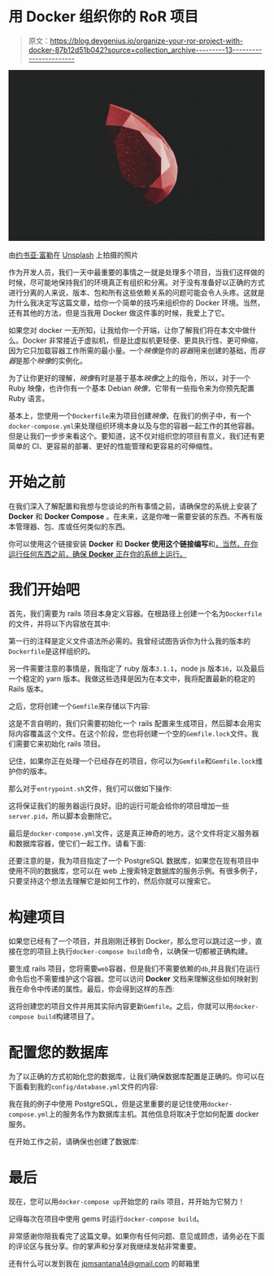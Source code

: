 # 用 Docker 组织你的 RoR 项目

> 原文：<https://blog.devgenius.io/organize-your-ror-project-with-docker-87b12d51b042?source=collection_archive---------13----------------------->

![](img/5fc68fe679dac64a8c04a5783e0879b5.png)

由[约书亚·富勒](https://unsplash.com/@joshuafuller?utm_source=medium&utm_medium=referral)在 [Unsplash](https://unsplash.com?utm_source=medium&utm_medium=referral) 上拍摄的照片

作为开发人员，我们一天中最重要的事情之一就是处理多个项目，当我们这样做的时候，尽可能地保持我们的环境真正有组织和分离。对于没有准备好以正确的方式进行分离的人来说，版本、包和所有这些依赖关系的问题可能会令人头疼。这就是为什么我决定写这篇文章，给你一个简单的技巧来组织你的 Docker 环境。当然，还有其他的方法，但是当我用 Docker 做这件事的时候，我爱上了它。

如果您对 docker 一无所知，让我给你一个开端，让你了解我们将在本文中做什么。Docker 非常接近于虚拟机，但是比虚拟机更轻便、更具执行性、更可伸缩，因为它只加载容器工作所需的最小量。一个*映像*是你的*容器*用来创建的基础，而*容器*是那个*映像*的实例化。

为了让你更好的理解，*映像*有时是基于基本*映像*之上的指令，所以，对于一个 Ruby 映像，也许你有一个基本 Debian *映像*，它带有一些指令来为你预先配置 Ruby 语言。

基本上，您使用一个`Dockerfile`来为项目创建*映像*，在我们的例子中，有一个`docker-compose.yml`来处理组织环境本身以及与您的容器一起工作的其他容器。但是让我们一步步来看这个。要知道，这不仅对组织您的项目有意义，我们还有更简单的 CI、更容易的部署、更好的性能管理和更容易的可伸缩性。

# 开始之前

在我们深入了解配置和我想与您谈论的所有事情之前，请确保您的系统上安装了 **Docker** 和 **Docker Compose** 。在未来，这是你唯一需要安装的东西。不再有版本管理器、包、库或任何类似的东西。

你可以使用这个链接安装 **Docker** 和 **Docker 使用这个链接编写**和[，当然，在你运行任何东西之前，确保 **Docker** 正在你的系统上运行。](https://docs.docker.com/compose/install/)

# 我们开始吧

首先，我们需要为 rails 项目本身定义容器。在根路径上创建一个名为`Dockerfile`的文件，并将以下内容放在其中:

第一行的注释是定义文件语法所必需的。我曾经试图告诉你为什么我的版本的`Dockerfile`是这样组织的。

另一件需要注意的事情是，我指定了 ruby 版本`3.1.1`，node js 版本`16`，以及最后一个稳定的 yarn 版本。我做这些选择是因为在本文中，我将配置最新的稳定的 Rails 版本。

之后，您将创建一个`Gemfile`来存储以下内容:

这是不言自明的，我们只需要初始化一个 rails 配置来生成项目，然后脚本会用实际内容覆盖这个文件。在这个阶段，您也将创建一个空的`Gemfile.lock`文件。我们需要它来初始化 rails 项目。

记住，如果你正在处理一个已经存在的项目，你可以为`Gemfile`和`Gemfile.lock`维护你的版本。

那么对于`entrypoint.sh`文件，我们可以做如下操作:

这将保证我们的服务器运行良好。旧的运行可能会给你的项目增加一些`server.pid`，所以脚本会删除它。

最后是`docker-compose.yml`文件，这是真正神奇的地方。这个文件将定义服务器和数据库容器，使它们一起工作。请看下面:

还要注意的是，我为项目指定了一个 PostgreSQL 数据库，如果您在现有项目中使用不同的数据库，您可以在 web 上搜索特定数据库的服务示例。有很多例子，只要坚持这个想法去理解它是如何工作的，然后你就可以搜索它。

# 构建项目

如果您已经有了一个项目，并且刚刚迁移到 Docker，那么您可以跳过这一步，直接在您的项目上执行`docker-compose build`命令，以确保一切都被正确构建。

要生成 rails 项目，您将需要`web`容器，但是我们不需要依赖的`db`,并且我们在运行命令后也不需要维护这个容器。您可以访问 **Docker** 文档来理解这些如何映射到我在命令中传递的属性。最后，你会得到这样的东西:

这将创建您的项目文件并用其实际内容更新`Gemfile`。之后，你就可以用`docker-compose build`构建项目了。

# 配置您的数据库

为了以正确的方式初始化您的数据库，让我们确保数据库配置是正确的。你可以在下面看到我的`config/database.yml`文件的内容:

我在我的例子中使用 PostgreSQL，但是这里重要的是记住使用`docker-compose.yml`上的服务名作为数据库主机。其他信息将取决于您如何配置 docker 服务。

在开始工作之前，请确保也创建了数据库:

# 最后

现在，您可以用`docker-compose up`开始您的 rails 项目，并开始为它努力！

记得每次在项目中使用 gems 时运行`docker-compose build`。

非常感谢你陪我看完了这篇文章。如果你有任何问题、意见或顾虑，请务必在下面的评论区与我分享。你的掌声和分享对我继续发帖非常重要。

还有什么可以发到我在 jpmsantana14@gmail.com 的邮箱里